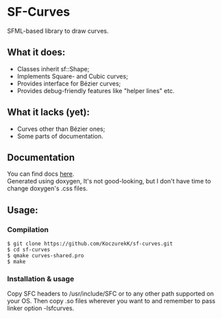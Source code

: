 # SF-Curves
SFML-based library to draw curves.

## What it does:
- Classes inherit sf::Shape;
- Implements Square- and Cubic curves;
- Provides interface for Bézier curves;
- Provides debug-friendly features like "helper lines" etc.

## What it lacks (yet):
- Curves other than Bézier ones;
- Some parts of documentation.

## Documentation
You can find docs [here](https://koczurekk.github.io/SF-Curves/).<br />
Generated using doxygen, It's not good-looking, but I don't have time to change doxygen's .css files.

## Usage:
### Compilation
```
$ git clone https://github.com/KoczurekK/sf-curves.git
$ cd sf-curves
$ qmake curves-shared.pro
$ make
```
### Installation & usage
Copy SFC headers to /usr/include/SFC or to any other path supported on your OS. Then copy .so files wherever you want to and remember to pass linker option -lsfcurves.
